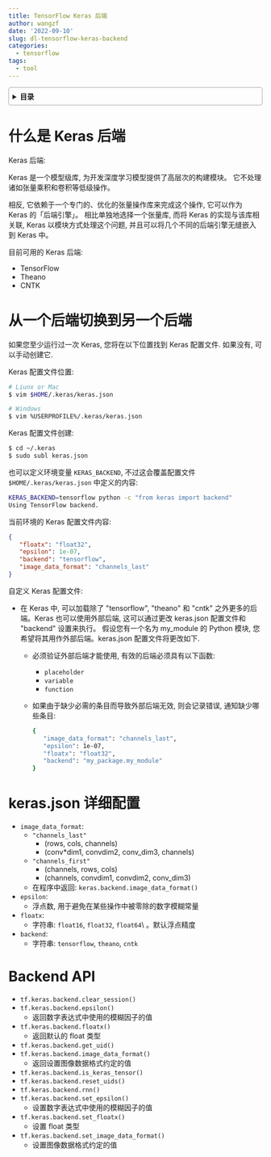 ```yaml
---
title: TensorFlow Keras 后端
author: wangzf
date: '2022-09-10'
slug: dl-tensorflow-keras-backend
categories:
  - tensorflow
tags:
  - tool
---
```


<style>
details {
    border: 1px solid #aaa;
    border-radius: 4px;
    padding: .5em .5em 0;
}
summary {
    font-weight: bold;
    margin: -.5em -.5em 0;
    padding: .5em;
}
details[open] {
    padding: .5em;
}
details[open] summary {
    border-bottom: 1px solid #aaa;
    margin-bottom: .5em;
}
img {
    pointer-events: none;
}
</style>

<details><summary>目录</summary><p>

- [什么是 Keras 后端](#什么是-keras-后端)
- [从一个后端切换到另一个后端](#从一个后端切换到另一个后端)
- [keras.json 详细配置](#kerasjson-详细配置)
- [Backend API](#backend-api)
</p></details><p></p>

# 什么是 Keras 后端

Keras 后端:

   Keras 是一个模型级库, 为开发深度学习模型提供了高层次的构建模块。
   它不处理诸如张量乘积和卷积等低级操作。
   
   相反, 它依赖于一个专门的、优化的张量操作库来完成这个操作, 它可以作为 Keras 的「后端引擎」。
   相比单独地选择一个张量库, 而将 Keras 的实现与该库相关联, Keras 以模块方式处理这个问题, 
   并且可以将几个不同的后端引擎无缝嵌入到 Keras 中。

目前可用的 Keras 后端:

   - TensorFlow
   - Theano
   - CNTK

# 从一个后端切换到另一个后端

如果您至少运行过一次 Keras, 您将在以下位置找到 Keras 配置文件. 如果没有, 可以手动创建它.

Keras 配置文件位置:

```bash
# Liunx or Mac
$ vim $HOME/.keras/keras.json

# Windows
$ vim %USERPROFILE%/.keras/keras.json
```

Keras 配置文件创建:

```bash
$ cd ~/.keras
$ sudo subl keras.json
```

也可以定义环境变量 `KERAS_BACKEND`, 不过这会覆盖配置文件 `$HOME/.keras/keras.json` 中定义的内容:

```bash
KERAS_BACKEND=tensorflow python -c "from keras import backend" 
Using TensorFlow backend.
```

当前环境的 Keras 配置文件内容:


```json
{
   "floatx": "float32",
   "epsilon": 1e-07,
   "backend": "tensorflow",
   "image_data_format": "channels_last"
}
```

自定义 Keras 配置文件:

 - 在 Keras 中, 可以加载除了 "tensorflow", "theano" 和 "cntk"
    之外更多的后端。Keras 也可以使用外部后端, 这可以通过更改 keras.json
    配置文件和 "backend" 设置来执行。 假设您有一个名为 my_module 的 Python
    模块, 您希望将其用作外部后端。keras.json 配置文件将更改如下.
    - 必须验证外部后端才能使用, 有效的后端必须具有以下函数:

       - `placeholder`
       - `variable`
       - `function`

    - 如果由于缺少必需的条目而导致外部后端无效, 则会记录错误, 通知缺少哪些条目:

       ```bash
       {
          "image_data_format": "channels_last",
          "epsilon": 1e-07,
          "floatx": "float32",
          "backend": "my_package.my_module"
       }
       ```

# keras.json 详细配置

- `image_data_format`:
   - `"channels_last"`
      - (rows, cols, channels)
      - (conv*dim1, convdim2, conv_dim3, channels)
   - `"channels_first"`
      - (channels, rows, cols)
      - (channels, convdim1, convdim2, conv_dim3)
   - 在程序中返回: `keras.backend.image_data_format()`
- `epsilon`:
   - 浮点数, 用于避免在某些操作中被零除的数字模糊常量
- `floatx`:
   - 字符串: `float16`, `float32`, `float64`\ 。默认浮点精度
- `backend`:
   - 字符串: `tensorflow`, `theano`, `cntk`

# Backend API

* `tf.keras.backend.clear_session()`
* `tf.keras.backend.epsilon()`
    - 返回数字表达式中使用的模糊因子的值
* `tf.keras.backend.floatx()`
    - 返回默认的 float 类型
* `tf.keras.backend.get_uid()`
* `tf.keras.backend.image_data_format()`
    - 返回设置图像数据格式约定的值
* `tf.keras.backend.is_keras_tensor()`
* `tf.keras.backend.reset_uids()`
* `tf.keras.backend.rnn()`
* `tf.keras.backend.set_epsilon()`
    - 设置数字表达式中使用的模糊因子的值
* `tf.keras.backend.set_floatx()`
    - 设置 float 类型
* `tf.keras.backend.set_image_data_format()`
    - 设置图像数据格式约定的值

